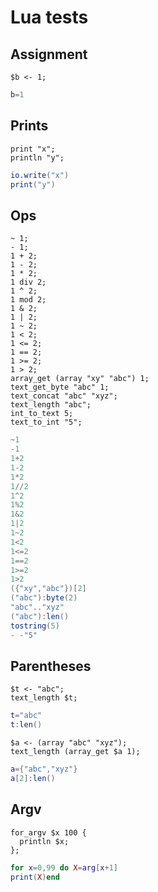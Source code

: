 # Lua tests

## Assignment

```polygolf
$b <- 1;
```

```lua
b=1
```

## Prints

```polygolf
print "x";
println "y";
```

```lua nogolf
io.write("x")
print("y")
```

## Ops

```polygolf
~ 1;
- 1;
1 + 2;
1 - 2;
1 * 2;
1 div 2;
1 ^ 2;
1 mod 2;
1 & 2;
1 | 2;
1 ~ 2;
1 < 2;
1 <= 2;
1 == 2;
1 >= 2;
1 > 2;
array_get (array "xy" "abc") 1;
text_get_byte "abc" 1;
text_concat "abc" "xyz";
text_length "abc";
int_to_text 5;
text_to_int "5";
```

```lua nogolf
~1
-1
1+2
1-2
1*2
1//2
1^2
1%2
1&2
1|2
1~2
1<2
1<=2
1==2
1>=2
1>2
({"xy","abc"})[2]
("abc"):byte(2)
"abc".."xyz"
("abc"):len()
tostring(5)
- -"5"
```

## Parentheses

```polygolf
$t <- "abc";
text_length $t;
```

```lua nogolf
t="abc"
t:len()
```

```polygolf
$a <- (array "abc" "xyz");
text_length (array_get $a 1);
```

```lua nogolf
a={"abc","xyz"}
a[2]:len()
```

## Argv

```polygolf
for_argv $x 100 {
  println $x;
};
```

```lua nogolf
for x=0,99 do X=arg[x+1]
print(X)end
```
